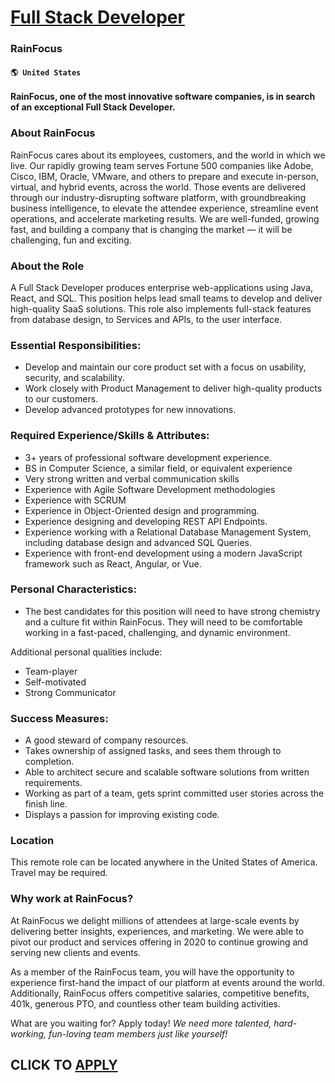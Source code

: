 # [Full Stack Developer](https://www.remotewlb.com/apply/full-stack-developer-80861)  
### RainFocus  
#### `🌎 United States`  

**RainFocus, one of the most innovative software companies, is in search of an exceptional Full Stack Developer.**

### About RainFocus

RainFocus cares about its employees, customers, and the world in which we live. Our rapidly growing team serves Fortune 500 companies like Adobe, Cisco, IBM, Oracle, VMware, and others to prepare and execute in-person, virtual, and hybrid events, across the world. Those events are delivered through our industry-disrupting software platform, with groundbreaking business intelligence, to elevate the attendee experience, streamline event operations, and accelerate marketing results. We are well-funded, growing fast, and building a company that is changing the market — it will be challenging, fun and exciting.

### About the Role

A Full Stack Developer produces enterprise web-applications using Java, React, and SQL. This position helps lead small teams to develop and deliver high-quality SaaS solutions. This role also implements full-stack features from database design, to Services and APIs, to the user interface.

### Essential Responsibilities:

  * Develop and maintain our core product set with a focus on usability, security, and scalability.
  * Work closely with Product Management to deliver high-quality products to our customers.
  * Develop advanced prototypes for new innovations.

### Required Experience/Skills & Attributes:

  * 3+ years of professional software development experience.
  * BS in Computer Science, a similar field, or equivalent experience
  * Very strong written and verbal communication skills
  * Experience with Agile Software Development methodologies
  * Experience with SCRUM
  * Experience in Object-Oriented design and programming.
  * Experience designing and developing REST API Endpoints.
  * Experience working with a Relational Database Management System, including database design and advanced SQL Queries.
  * Experience with front-end development using a modern JavaScript framework such as React, Angular, or Vue.

### Personal Characteristics:

  * The best candidates for this position will need to have strong chemistry and a culture fit within RainFocus. They will need to be comfortable working in a fast-paced, challenging, and dynamic environment.

Additional personal qualities include:

  * Team-player
  * Self-motivated
  * Strong Communicator

### Success Measures:

  * A good steward of company resources.
  * Takes ownership of assigned tasks, and sees them through to completion.
  * Able to architect secure and scalable software solutions from written requirements.
  * Working as part of a team, gets sprint committed user stories across the finish line.
  * Displays a passion for improving existing code.

### Location

This remote role can be located anywhere in the United States of America. Travel may be required.

### Why work at RainFocus?

At RainFocus we delight millions of attendees at large-scale events by delivering better insights, experiences, and marketing. We were able to pivot our product and services offering in 2020 to continue growing and serving new clients and events.

As a member of the RainFocus team, you will have the opportunity to experience first-hand the impact of our platform at events around the world. Additionally, RainFocus offers competitive salaries, competitive benefits, 401k, generous PTO, and countless other team building activities.

What are you waiting for? Apply today! _We need more talented, hard-working, fun-loving team members just like yourself!_

  
## CLICK TO [APPLY](https://www.remotewlb.com/apply/full-stack-developer-80861)

